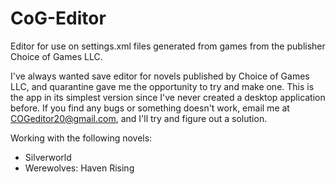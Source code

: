 # CoG-Editor
Editor for use on settings.xml files generated from games from the publisher Choice of Games LLC.

I've always wanted save editor for novels published by Choice of Games LLC, and quarantine gave me the opportunity to try and make one. This is the app in its simplest version since I've never created a desktop application before.
If you find any bugs or something doesn't work, email me at COGeditor20@gmail.com, and I'll try and figure out a solution.

Working with the following novels:
  - Silverworld
  - Werewolves: Haven Rising
